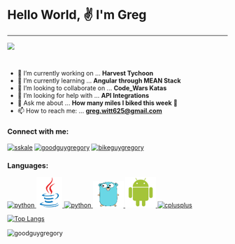 <h1 align="left">Hello World, ✌ I'm Greg</h1>
<hr>

<p align="left">
<img align="center" src="https://scontent-ort2-2.xx.fbcdn.net/v/t1.0-9/117970591_10222700389280499_8232705572198024593_n.jpg?_nc_cat=104&ccb=2&_nc_sid=09cbfe&_nc_ohc=z0E_tCHk5tIAX8zjyyd&_nc_oc=AQl1M0NyFjYETrfy3BwfNm6dJd9xLGB8CVRwVwumvyhCdgWV0OlJpFs64ruXdSYLYME&_nc_ht=scontent-ort2-2.xx&oh=198d846315845150a76693d0acc7d958&oe=5FDAF7D0" height="450">
  </p>

&nbsp;
&nbsp;

- 🔭 I’m currently working on ... **Harvest Tychoon** 
- 🌱 I’m currently learning ... **Angular through MEAN Stack**
- 👯 I’m looking to collaborate on ... **Code_Wars Katas**
- 🤔 I’m looking for help with ... **API Integrations**
- 💬 Ask me about ... **How many miles I biked this week** :rocket:
- 📫 How to reach me: ... **greg.witt625@gmail.com**

<p align="left">
<h3 align="left">Connect with me:</h3>
<a href="https://www.codewars.com/users/GoodGuyGregory" target="blank"><img align="center" src="https://cdn.jsdelivr.net/npm/simple-icons@3.0.1/icons/codewars.svg" alt="sskale" height="35" width="35" /></a>
<a href="https://www.leetcode.com/goodguygregory" target="blank"><img align="center" src="https://cdn.jsdelivr.net/npm/simple-icons@3.0.1/icons/leetcode.svg" alt="goodguygregory" height="35" width="35" /></a>
<a href="https://www.instagram.com/bikeguygregory/" target="blank"><img align="center" src="https://cdn.jsdelivr.net/npm/simple-icons@3.0.1/icons/instagram.svg" alt="bikeguygregory" height="35" width="35" /></a>


</p>

<h3 align="left">Languages:</h3>
<p align="left"><a href="https://www.javascript.com/" target="_blank"> <img src="https://devicons.github.io/devicon/devicon.git/icons/javascript/javascript-original.svg" alt="python" width="60" height="60"/>
<a href="https://www.java.com" target="_blank"> <img src="https://raw.githubusercontent.com/devicons/devicon/master/icons/java/java-original.svg" alt="java" width="60" height="70"/><a href="https://www.python.org" target="_blank"> <img src="https://devicons.github.io/devicon/devicon.git/icons/python/python-original.svg" alt="python" width="70" height="60"/> </a><a href="https://golang.org/" target="_blank"> <img src="https://raw.githubusercontent.com/devicons/devicon/master/icons/go/go-original.svg" alt="golang" width="70" height="60"/> </a> </a> <a href="https://kotlinlang.org" target="_blank"> <img src="https://raw.githubusercontent.com/devicons/devicon/master/icons/android/android-original.svg" alt="kotlin" width="70" height="70"/> </a><a href="https://www.cplusplus.com/" target="_blank"> <img src="https://devicons.github.io/devicon/devicon.git/icons/cplusplus/cplusplus-original.svg" alt="cplusplus" width="70" height="60"/> 
</p>

[![Top Langs](https://github-readme-stats.vercel.app/api/top-langs/?username=goodguygregory&layout=compact)](https://github.com/anuraghazra/github-readme-stats)

<p><img align="center" src="https://github-readme-stats.vercel.app/api?username=goodguygregory&show_icons=true&theme=blueberry&hide=stars,issues" alt="goodguygregory" /></p>
<br>


<!--
**GoodGuyGregory/GoodGuyGregory** is a ✨ _special_ ✨ repository because its `README.md` (this file) appears on your GitHub profile.

Here are some ideas to get you started:

- 🔭 I’m currently working on ... **Harvest Tychoon 
- 🌱 I’m currently learning ... **MEAN Stack**
- 👯 I’m looking to collaborate on ... **Code_Wars Katas**
- 🤔 I’m looking for help with ... **GO Lang**
- 💬 Ask me about ... **How Many Miles I biked this week** :rocket:
- 📫 How to reach me: ... **greg.witt625@gmail.com**
- 😄 Pronouns: ...
- ⚡ Fun fact: ...

-->
